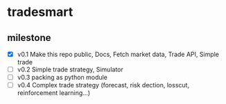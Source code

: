 # tradesmart

## milestone

- [x] v0.1 Make this repo public, Docs, Fetch market data, Trade API, Simple trade
- [ ] v0.2 Simple trade strategy, Simulator
- [ ] v0.3 packing as python module
- [ ] v0.4 Complex trade strategy (forecast, risk dection, losscut, reinforcement learning...)